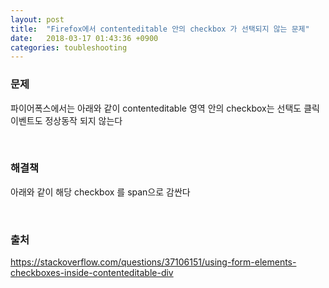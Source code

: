 ```yaml
---
layout: post
title:  "Firefox에서 contenteditable 안의 checkbox 가 선택되지 않는 문제"
date:   2018-03-17 01:43:36 +0900
categories: toubleshooting
---
```

### 문제
파이어폭스에서는 아래와 같이 contenteditable 영역 안의 checkbox는 선택도 클릭 이벤트도 정상동작 되지 않는다
<script src="https://gist.github.com/min9nim/868bafbd51bcb671355d88b1574e0db8.js"></script>
<br />

### 해결책
아래와 같이 해당 checkbox 를 span으로 감싼다
<script src="https://gist.github.com/min9nim/d4d664a3e07c4a68f341e014cd038ad4.js"></script>
<br />

### 출처
[https://stackoverflow.com/questions/37106151/using-form-elements-checkboxes-inside-contenteditable-div
](https://stackoverflow.com/questions/37106151/using-form-elements-checkboxes-inside-contenteditable-div)
